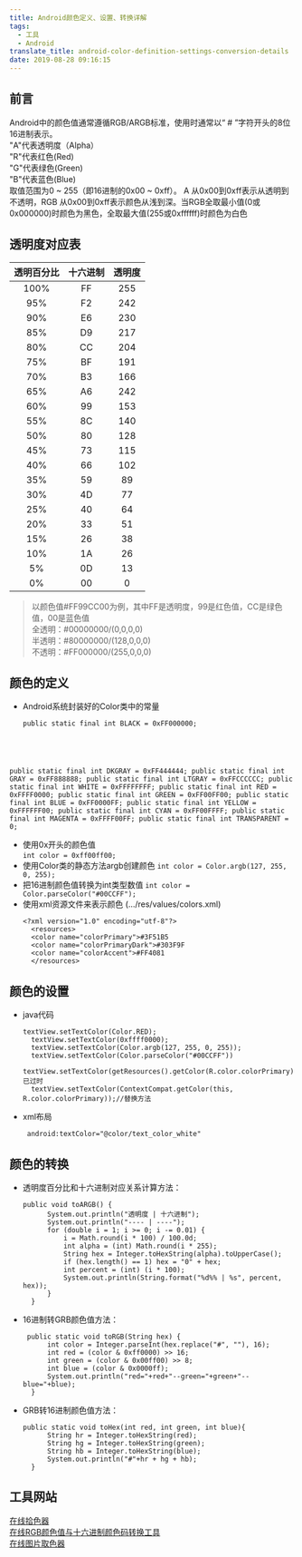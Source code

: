 ```yaml
---
title: Android颜色定义、设置、转换详解
tags:
  - 工具
  - Android
translate_title: android-color-definition-settings-conversion-details
date: 2019-08-28 09:16:15
---
```

## 前言 
Android中的颜色值通常遵循RGB/ARGB标准，使用时通常以“ # ”字符开头的8位16进制表示。</br>"A"代表透明度（Alpha）</br>"R"代表红色(Red)</br>"G"代表绿色(Green)</br>"B"代表蓝色(Blue)</br>取值范围为0 ~ 255（即16进制的0x00 ~ 0xff）。
A 从0x00到0xff表示从透明到不透明，RGB 从0x00到0xff表示颜色从浅到深。当RGB全取最小值(0或0x000000)时颜色为黑色，全取最大值(255或0xffffff)时颜色为白色
<!--more-->
## 透明度对应表
|  透明百分比   | 十六进制  | 透明度  |
|  :----:  | :----:  | :----:  |
| 100% | FF| 255|
| 95%  | F2 | 242 |
| 90%  | E6 | 230 |
| 85%  | D9 | 217 |
| 80%  | CC | 204 |
| 75%  | BF | 191 |
| 70%  | B3 | 166 |
| 65%  | A6 | 242 |
| 60%  | 99 | 153 |
| 55%  | 8C | 140 |
| 50%  | 80 | 128 |
| 45%  | 73 | 115 |
| 40%  | 66 | 102 |
| 35%  | 59 | 89 |
| 30%  | 4D | 77 |
| 25%  | 40 | 64 |
| 20%  | 33 | 51 |
| 15%  | 26 | 38 |
| 10%  | 1A | 26 |
| 5%  | 0D | 13 |
| 0%  | 00 | 0 |

>以颜色值#FF99CC00为例，其中FF是透明度，99是红色值，CC是绿色值，00是蓝色值</br>
>全透明：#00000000/(0,0,0,0)</br>
>半透明：#80000000/(128,0,0,0)</br>
>不透明：#FF000000/(255,0,0,0)
## 颜色的定义
- Android系统封装好的Color类中的常量
	<pre><code>public static final int BLACK = 0xFF000000;
public static final int DKGRAY = 0xFF444444;
public static final int GRAY = 0xFF888888;
public static final int LTGRAY = 0xFFCCCCCC;
public static final int WHITE = 0xFFFFFFFF;
public static final int RED = 0xFFFF0000;
public static final int GREEN = 0xFF00FF00;
public static final int BLUE = 0xFF0000FF;
public static final int YELLOW = 0xFFFFFF00;
public static final int CYAN = 0xFF00FFFF;
public static final int MAGENTA = 0xFFFF00FF;
public static final int TRANSPARENT = 0;</pre></code>
- 使用0x开头的颜色值</br>
	`int color = 0xff00ff00;`
- 使用Color类的静态方法argb创建颜色
	`int color = Color.argb(127, 255, 0, 255);`
- 把16进制颜色值转换为int类型数值
	`int color = Color.parseColor("#00CCFF");`
- 使用xml资源文件来表示颜色 (.../res/values/colors.xml)
	<pre><code>&lt;?xml version="1.0" encoding="utf-8"?>
	&lt;resources> 
	&lt;color name="colorPrimary">#3F51B5</color> 
	&lt;color name="colorPrimaryDark">#303F9F</color> 
	&lt;color name="colorAccent">#FF4081</color>
	&lt;/resources></pre></code>
## 颜色的设置
- java代码
	<pre><code>textView.setTextColor(Color.RED);
	textView.setTextColor(0xffff0000);
	textView.setTextColor(Color.argb(127, 255, 0, 255));
	textView.setTextColor(Color.parseColor("#00CCFF"))
	textView.setTextColor(getResources().getColor(R.color.colorPrimary));//已过时
	textView.setTextColor(ContextCompat.getColor(this, R.color.colorPrimary));//替换方法</pre></code>
- xml布局
	<pre><code> android:textColor="@color/text_color_white"</pre></code>
## 颜色的转换
- 透明度百分比和十六进制对应关系计算方法：
	<pre><code>public void toARGB() {
        System.out.println("透明度 | 十六进制");
        System.out.println("---- | ----");
        for (double i = 1; i >= 0; i -= 0.01) {
            i = Math.round(i * 100) / 100.0d;
            int alpha = (int) Math.round(i * 255);
            String hex = Integer.toHexString(alpha).toUpperCase();
            if (hex.length() == 1) hex = "0" + hex;
            int percent = (int) (i * 100);
            System.out.println(String.format("%d%% | %s", percent, hex));
        }
    }</pre></code>
- 16进制转GRB颜色值方法：
	<pre><code> public static void toRGB(String hex) {
        int color = Integer.parseInt(hex.replace("#", ""), 16);
        int red = (color & 0xff0000) >> 16;
        int green = (color & 0x00ff00) >> 8;
        int blue = (color & 0x0000ff);     
        System.out.println("red="+red+"--green="+green+"--blue="+blue);  
	}</pre></code>
- GRB转16进制颜色值方法：
	<pre><code>public static void toHex(int red, int green, int blue){
        String hr = Integer.toHexString(red);
        String hg = Integer.toHexString(green);
        String hb = Integer.toHexString(blue);
        System.out.println("#"+hr + hg + hb);      
	}</pre></code>

## 工具网站
[在线拾色器](https://www.w3cschool.cn/tools/index?name=cpicker)</br>
[在线RGB颜色值与十六进制颜色码转换工具](https://www.sioe.cn/yingyong/yanse-rgb-16/)</br>
[在线图片取色器](http://www.jiniannet.com/page/allcolor)</br>